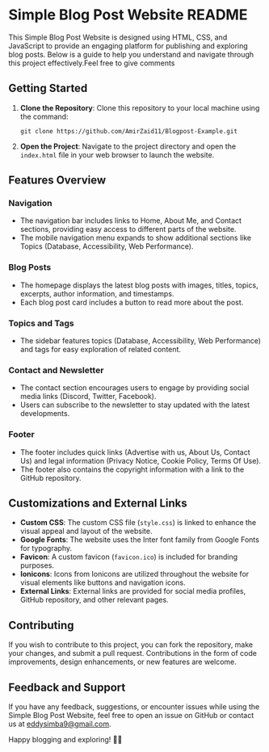 # Simple Blog Post Website README

This Simple Blog Post Website is designed using HTML, CSS, and JavaScript to provide an engaging platform for publishing and exploring blog posts. Below is a guide to help you understand and navigate through this project effectively.Feel free to give comments  

## Getting Started

1. **Clone the Repository**: Clone this repository to your local machine using the command:
   ```
   git clone https://github.com/AmirZaid11/Blogpost-Example.git
   ```

2. **Open the Project**: Navigate to the project directory and open the `index.html` file in your web browser to launch the website.

## Features Overview

### Navigation

- The navigation bar includes links to Home, About Me, and Contact sections, providing easy access to different parts of the website.
- The mobile navigation menu expands to show additional sections like Topics (Database, Accessibility, Web Performance).

### Blog Posts

- The homepage displays the latest blog posts with images, titles, topics, excerpts, author information, and timestamps.
- Each blog post card includes a button to read more about the post.

### Topics and Tags

- The sidebar features topics (Database, Accessibility, Web Performance) and tags for easy exploration of related content.

### Contact and Newsletter

- The contact section encourages users to engage by providing social media links (Discord, Twitter, Facebook).
- Users can subscribe to the newsletter to stay updated with the latest developments.

### Footer

- The footer includes quick links (Advertise with us, About Us, Contact Us) and legal information (Privacy Notice, Cookie Policy, Terms Of Use).
- The footer also contains the copyright information with a link to the GitHub repository.

## Customizations and External Links

- **Custom CSS**: The custom CSS file (`style.css`) is linked to enhance the visual appeal and layout of the website.
- **Google Fonts**: The website uses the Inter font family from Google Fonts for typography.
- **Favicon**: A custom favicon (`favicon.ico`) is included for branding purposes.
- **Ionicons**: Icons from Ionicons are utilized throughout the website for visual elements like buttons and navigation icons.
- **External Links**: External links are provided for social media profiles, GitHub repository, and other relevant pages.

## Contributing

If you wish to contribute to this project, you can fork the repository, make your changes, and submit a pull request. Contributions in the form of code improvements, design enhancements, or new features are welcome.

## Feedback and Support

If you have any feedback, suggestions, or encounter issues while using the Simple Blog Post Website, feel free to open an issue on GitHub or contact us at eddysimba9@gmail.com.

Happy blogging and exploring! 🚀✨
